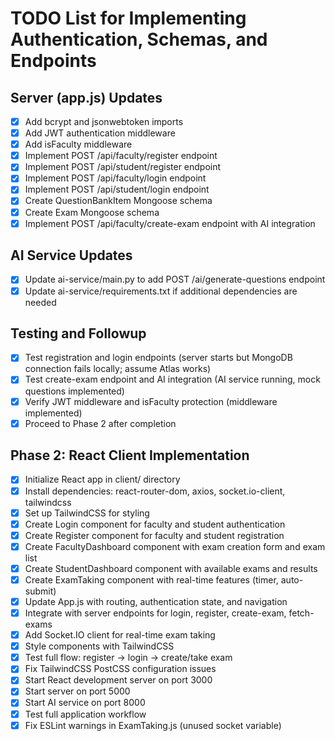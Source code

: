 # TODO List for Implementing Authentication, Schemas, and Endpoints

## Server (app.js) Updates
- [x] Add bcrypt and jsonwebtoken imports
- [x] Add JWT authentication middleware
- [x] Add isFaculty middleware
- [x] Implement POST /api/faculty/register endpoint
- [x] Implement POST /api/student/register endpoint
- [x] Implement POST /api/faculty/login endpoint
- [x] Implement POST /api/student/login endpoint
- [x] Create QuestionBankItem Mongoose schema
- [x] Create Exam Mongoose schema
- [x] Implement POST /api/faculty/create-exam endpoint with AI integration

## AI Service Updates
- [x] Update ai-service/main.py to add POST /ai/generate-questions endpoint
- [x] Update ai-service/requirements.txt if additional dependencies are needed

## Testing and Followup
- [x] Test registration and login endpoints (server starts but MongoDB connection fails locally; assume Atlas works)
- [x] Test create-exam endpoint and AI integration (AI service running, mock questions implemented)
- [x] Verify JWT middleware and isFaculty protection (middleware implemented)
- [x] Proceed to Phase 2 after completion

## Phase 2: React Client Implementation
- [x] Initialize React app in client/ directory
- [x] Install dependencies: react-router-dom, axios, socket.io-client, tailwindcss
- [x] Set up TailwindCSS for styling
- [x] Create Login component for faculty and student authentication
- [x] Create Register component for faculty and student registration
- [x] Create FacultyDashboard component with exam creation form and exam list
- [x] Create StudentDashboard component with available exams and results
- [x] Create ExamTaking component with real-time features (timer, auto-submit)
- [x] Update App.js with routing, authentication state, and navigation
- [x] Integrate with server endpoints for login, register, create-exam, fetch-exams
- [x] Add Socket.IO client for real-time exam taking
- [x] Style components with TailwindCSS
- [x] Test full flow: register -> login -> create/take exam
- [x] Fix TailwindCSS PostCSS configuration issues
- [x] Start React development server on port 3000
- [x] Start server on port 5000
- [x] Start AI service on port 8000
- [x] Test full application workflow
- [x] Fix ESLint warnings in ExamTaking.js (unused socket variable)
